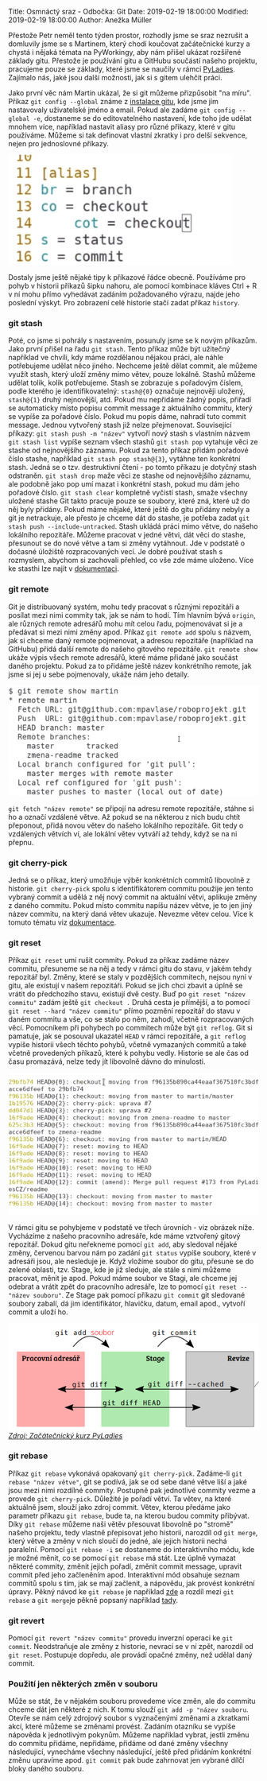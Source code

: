 Title: Osmnáctý sraz - Odbočka: Git
Date: 2019-02-19 18:00:00
Modified: 2019-02-19 18:00:00
Author: Anežka Müller

Přestože Petr neměl tento týden prostor, rozhodly jsme se sraz nezrušit a domluvily jsme se s Martinem, který chodí koučovat začátečnické kurzy a chystá i nějaká témata na PyWorkingy, aby nám přišel ukázat rozšířené základy gitu. Přestože je používání gitu a GitHubu součástí našeho projektu, pracujeme pouze se základy, které jsme se naučily v rámci [PyLadies](https://naucse.python.cz/course/pyladies/git/basics/). Zajímalo nás, jaké jsou další možnosti, jak si s gitem ulehčit práci.

Jako první věc nám Martin ukázal, že si git můžeme přizpůsobit "na míru". Příkaz `git config --global` známe z [instalace gitu](https://naucse.python.cz/course/pyladies/git/install/), kde jsme jím nastavovaly uživatelské jméno a email. Pokud ale zadáme `git config --global -e`, dostaneme se do editovatelného nastavení, kde toho jde udělat mnohem více, například nastavit aliasy pro různé přikazy, které v gitu používáme. Můžeme si tak definovat vlastní zkratky i pro delší sekvence, nejen pro jednoslovné příkazy. 

![aliasy](./images/alias.png)

Dostaly jsme ještě nějaké tipy k příkazové řádce obecně. Používáme pro pohyb v historii příkazů šipku nahoru, ale pomocí kombinace kláves Ctrl + R v ní mohu přímo vyhedávat zadáním požadovaného výrazu, najde jeho poslední výskyt. Pro zobrazení celé historie stačí zadat příkaz `history`.

### git stash

Poté, co jsme si pohrály s nastavením, posunuly jsme se k novým příkazům. Jako první přišel na řadu `git stash`. Tento příkaz může být užitečný například ve chvíli, kdy máme rozdělanou nějakou práci, ale náhle potřebujeme udělat něco jiného. Nechceme ještě dělat commit, ale můžeme využít stash, který uloží změny mimo větev, pouze lokálně. Stashů můžeme udělat tolik, kolik potřebujeme.
Stash se zobrazuje s pořadovým číslem, podle kterého je identifikovatelný: `stash@{0}` označuje nejnověji uložený, `stash@{1}` druhý nejnovější, atd. Pokud mu nepřidáme žádný popis, přiřadí se automaticky místo popisu commit message z aktuálního commitu, který se vypíše za pořadové číslo. Pokud mu popis dáme, nahradí tuto commit message. Jednou vytvořený stash již nelze přejmenovat.
Související příkazy:
`git stash push -m "název"` vytvoří nový stash s vlastním názvem
`git stash list` vypíše seznam všech stashů
`git stash pop` vytahuje věci ze stashe od nejnovějšího záznamu. Pokud za tento příkaz přidám pořadové číslo stashe, například `git stash pop stash@{3}`, vytáhne ten konkrétní stash. Jedná se o tzv. destruktivní čtení - po tomto příkazu je dotyčný stash odstraněn.
`git stash drop` maže věci ze stashe od nejnovějšího záznamu, ale podobně jako pop umí mazat i konkrétní stash, pokud mu dám jeho pořadové číslo.
`git stash clear` kompletně vyčistí stash, smaže všechny uložené stashe
Git takto pracuje pouze se soubory, které zná, které už do něj byly přidány. Pokud máme nějaké, které ještě do gitu přidány nebyly a git je netrackuje, ale přesto je chceme dát do stashe, je potřeba zadat `git stash push --include-untracked`.
Stash ukládá práci mimo větve, do našeho lokálního repozitáře. Můžeme pracovat v jedné větvi, dát věci do stashe, přesunout se do nové větve a tam si změny vytáhnout. Jde v podstatě o dočasné úložiště rozpracovaných vecí. Je dobré používat stash s rozmyslem, abychom si zachovali přehled, co vše zde máme uloženo.
Více ke stasthi lze najít v [dokumentaci](https://git-scm.com/docs/git-stash). 

### git remote

Git je distribuovaný systém, mohu tedy pracovat s různými repozitáři a posílat mezi nimi commity tak, jak se nám to hodí. Tím hlavním bývá `origin`, ale různých remote adresářů mohu mít celou řadu, pojmenovávat si je a předávat si mezi nimi změny apod. 
Příkaz `git remote add` spolu s názvem, jak si chceme daný remote pojmenovat, a adresou repozitáře (například na GitHubu) přidá další remote do našeho gitového repozitáře. 
`git remote show` ukáže výpis všech remote adresářů, které máme přidané jako součást daného projektu. Pokud za to přidáme ještě název konkrétního remote, jak jsme si jej u sebe pojmenovaly, ukáže nám jeho detaily.

![git_remote](./images/git_remote.png)

`git fetch "název remote"` se připojí na adresu remote repozitáře, stáhne si ho a označí vzdálené větve. Až pokud se na některou z nich budu chtít přeponout, přidá novou větev do našeho lokálního repozitáře. Git tedy o vzdálených větvích ví, ale lokální větev vytváří až tehdy, když se na ni přepnu. 

### git cherry-pick

Jedná se o příkaz, který umožňuje výběr konkrétních commitů libovolně z historie. 
`git cherry-pick` spolu s identifikátorem commitu použije jen tento vybraný commit a udělá z něj nový commit na aktuální větvi, aplikuje změny z daného commitu. Pokud místo commitu napíšu název větve, je to jen jiný název commitu, na který daná větev ukazuje. Nevezme větev celou. 
Více k tomuto tématu viz [dokumentace](https://git-scm.com/docs/git-cherry-pick).

### git reset

Příkaz `git reset` umí rušit commity. Pokud za příkaz zadáme název commitu, přesuneme se na něj a tedy v rámci gitu do stavu, v jakém tehdy repozitář byl. Změny, které se staly v pozdějších commitech, nejsou nyní v gitu, ale existují v našem repozitáři. Pokud se jich chci zbavit a úplně se vrátit do předchozího stavu, existují dvě cesty. Buď po `git reset "název commitu"` zadám ještě `git checkout .` Druhá cesta je přímější, a to pomocí `git reset --hard "název commitu"` přímo pozmění repozitář do stavu v daném commitu a vše, co se stalo po něm, zahodí, včetně rozpracovaných věcí. 
Pomocníkem při pohybech po commitech může být `git reflog`. Git si pamatuje, jak se posouval ukazatel `HEAD` v rámci repozitáře, a `git reflog` vypíše historii všech těchto pohybů, včetně vymazaných commitů a také včetně provedených příkazů, které k pohybu vedly. Historie se ale čas od času promazává, nelze tedy jít libovolně dávno do minulosti.

![git_reflog](./images/reflog.png)

V rámci gitu se pohybjeme v podstatě ve třech úrovních - viz obrázek níže. Vycházíme z našeho pracovního adresáře, kde máme vztvořený gitový repozitář. Dokud gitu neřekneme pomocí `git add`, aby sledoval nějaké změny, červenou barvou nám po zadání `git status` vypíše soubory, které v adresáři jsou, ale nesleduje je. Když vložíme soubor do gitu, přesune se do zelené oblasti, tzv. Stage, kde je již sleduje, ale stále s nimi můžeme pracovat, měnit je apod. 
Pokud máme soubor ve Stagi, ale chceme jej odebrat a vrátit zpět do pracovního adresáře, lze to pomocí `git reset -- "název souboru"`. 
Ze Stage pak pomocí příkazu `git commit` git sledované soubory zabalí, dá jim identifikátor, hlavičku, datum, email apod., vytvoří commit a uloží ho. 

![git_colors](./images/git_colors.png)
*[Zdroj: Začátečnický kurz PyLadies](https://pyvec.github.io/cheatsheets/basic-git/basic-git-cs.pdf)*

### git rebase

Příkaz `git rebase` vykonává opakovaný `git cherry-pick`. Zadáme-li `git rebase "název větve"`, git se podívá, jak se od sebe dané větve liší a jaké jsou mezi nimi rozdílné commity. Postupně pak jednotlivé commity vezme a provede `git cherry-pick`. Důležité je pořadí větví. Ta větev, na které aktuálně jsem, slouží jako zdroj commit. Větev, kterou předáme jako parametr příkazu `git rebase`, bude ta, na kterou budou commity přibývat. 
Díky `git rebase` můžeme naši větěv přesouvat libovolně po "stromě" našeho projektu, tedy vlastně přepisovat jeho historii, narozdíl od `git merge`, který větve a změny v nich sloučí do jedné, ale jejich historii nechá paralelní. 
Pomocí `git rebase -i` se dostaneme do interaktivního módu, kde je možné měnit, co se pomocí `git rebase` má stát. Lze úplně vymazat některé commity, změnit jejich pořadí, změnit commit message, upravit commit před jeho začleněním apod. Interaktivní mód obsahuje seznam commitů spolu s tím, jak se mají začlenit, a nápovědu, jak provést konkrétní úpravy.
Pěkný návod ke `git rebase` je například [zde](https://www.atlassian.com/git/tutorials/rewriting-history/git-rebase) a rozdíl mezi `git rebase` a `git merge`je pěkně popsaný například [tady](https://www.atlassian.com/git/tutorials/merging-vs-rebasing).

### git revert

Pomocí `git revert "název commitu"` provedu inverzní operaci ke `git commit`. Neodstraňuje ale změny z historie, nevrací se v ní zpět, narozdíl od `git reset`. Postupuje dopředu, ale provádí opačné změny, než udělal daný commit.

### Použití jen některých změn v souboru

Může se stát, že v nějakém souboru provedeme více změn, ale do commitu chceme dát jen některé z nich. K tomu slouží `git add -p "název souboru`. Otevře se nám celý zdrojový soubor s vyznačenými změnami a zkratkami akcí, které můžeme se změnami provést. Zadáním otazníku se vypíše nápověda k jednotlivým pokynům. Můžeme například vybrat, jestli změnu do commitu přidáme, nepřidáme, přidáme od dané změny všechny následující, vynecháme všechny následující, ještě před přidáním konkrétní změnu upravíme apod. `git commit` pak bude zahrnovat jen vybrané dílčí bloky daného souboru.
